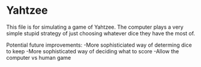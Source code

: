 # Yahtzee
This file is for simulating a game of Yahtzee. The computer plays a very simple stupid strategy of just choosing whatever dice they have 
the most of.

Potential future improvements:
  -More sophisticiated way of determing dice to keep
  -More sophisticated way of deciding what to score
  -Allow the computer vs human game
